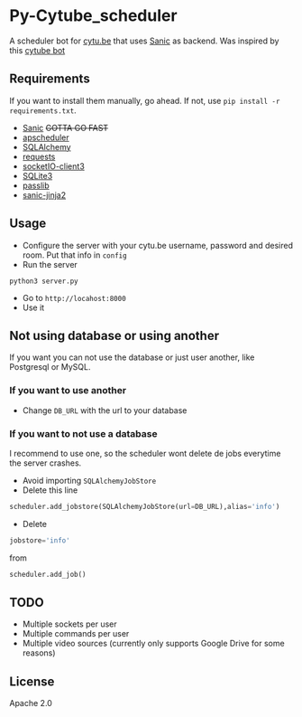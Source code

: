 # Py-Cytube_scheduler
A scheduler bot for [cytu.be](https://cytu.be) that uses [Sanic](https://github.com/channelcat/sanic) as backend. Was inspired by this [cytube bot](https://github.com/nuclearace/CytubeBot)

## Requirements
If you want to install them manually, go ahead. If not, use `pip install -r requirements.txt`.
- [Sanic](https://github.com/channelcat/sanic) ~~GOTTA GO FAST~~
- [apscheduler](https://pypi.python.org/pypi/APScheduler)
- [SQLAlchemy](https://www.sqlalchemy.org/)
- [requests](http://docs.python-requests.org/en/master/)
- [socketIO-client3](https://pypi.python.org/pypi/socketIO-client3)
- [SQLite3](https://www.sqlite.org/)
- [passlib](https://passlib.readthedocs.io/en/stable/)
- [sanic-jinja2](https://github.com/lixxu/sanic-jinja2)

## Usage
- Configure the server with your cytu.be username, password and desired room. Put that info in `config`
- Run the server
```
python3 server.py
```
- Go to `http://locahost:8000`
- Use it

## Not using database or using another
If you want you can not use the database or just user another, like Postgresql or MySQL.
### If you want to use another
- Change `DB_URL` with the url to your database
### If you want to not use a database
I recommend to use one, so the scheduler wont delete de jobs everytime the server crashes.
- Avoid importing `SQLAlchemyJobStore`
- Delete this line
```python
scheduler.add_jobstore(SQLAlchemyJobStore(url=DB_URL),alias='info')
```
- Delete 
```python
jobstore='info' 
```
from
```python
scheduler.add_job() 
```

## TODO
- Multiple sockets per user
- Multiple commands per user
- Multiple video sources (currently only supports Google Drive for some reasons)

## License
Apache 2.0
